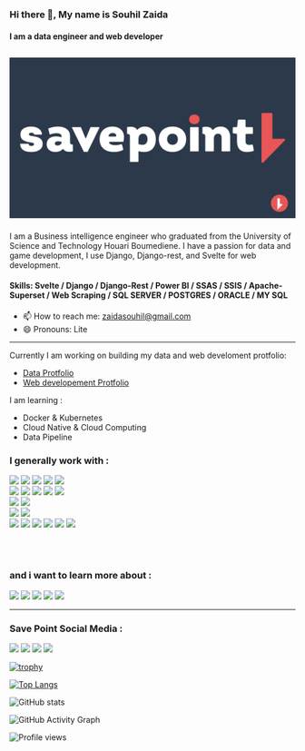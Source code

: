 ### Hi there 👋, My name is Souhil Zaida
#### I am a data engineer and web developer
![I am a data science and web developer](https://github.com/The-Lite/The-Lite/blob/main/rdm.png)
----

I am a Business intelligence engineer who graduated from the University of Science and Technology Houari Boumediene. I have a passion for data and game development, I use Django, Django-rest, and Svelte for web development. 


#### Skills: Svelte / Django / Django-Rest / Power BI / SSAS / SSIS / Apache-Superset / Web Scraping / SQL SERVER / POSTGRES / ORACLE / MY SQL 

- 📫 How to reach me: zaidasouhil@gmail.com 
- 😄 Pronouns: Lite 

----

Currently I am working on building my data and web develoment protfolio: 

 - [Data Protfolio](https://github.com/The-Lite/Data) 
 - [Web developement Protfolio](https://github.com/The-Lite/Web-Development) 


I am learning :
- Docker & Kubernetes
- Cloud Native & Cloud Computing
- Data Pipeline


 ### I generally work with  :
 
<p>
  <img width="10%" src="https://www.vectorlogo.zone/logos/python/python-ar21.svg">
  <img width="10%" src="https://www.vectorlogo.zone/logos/jupyter/jupyter-ar21.svg">
  <img width="10%" src="https://www.vectorlogo.zone/logos/pocoo_flask/pocoo_flask-ar21.svg">
  <img width="10%" src="https://www.vectorlogo.zone/logos/javascript/javascript-ar21.svg">
  <img width="10%" src="https://www.vectorlogo.zone/logos/nodejs/nodejs-ar21.svg">
  <br>
  <img width="10%" src="https://www.vectorlogo.zone/logos/npmjs/npmjs-ar21.svg">
  <img width="10%" src="https://www.vectorlogo.zone/logos/reactjs/reactjs-ar21.svg">
  <img width="10%" src="https://github.com/prplx/svg-logos/blob/master/svg/svelte.svg">
  <img width="5%" src="https://www.vectorlogo.zone/logos/wordpress/wordpress-tile.svg">
  <img width="5%" src="https://github.com/bestofjs/bestofjs-webui/blob/master/public/logos/workbox.svg">
  <br>
  <img width="10%" src="https://www.vectorlogo.zone/logos/postgresql/postgresql-ar21.svg">
  <img width="10%" src="https://www.vectorlogo.zone/logos/mongodb/mongodb-ar21.svg">
  <br>
  <img width="10%" src="https://www.vectorlogo.zone/logos/docker/docker-ar21.svg">
  <img width="10%" src="https://www.vectorlogo.zone/logos/git-scm/git-scm-ar21.svg">
  
  <br>
  
  <img width="5%" src="https://github.com/detain/svg-logos/blob/master/svg/visual-studio-code.svg">
  <img width="5%" src="https://upload.wikimedia.org/wikipedia/commons/thumb/b/b5/DBeaver_logo.svg/256px-DBeaver_logo.svg.png">
  <img width="10%" src="https://www.vectorlogo.zone/logos/google_chrome/google_chrome-ar21.svg">
  <img width="10%" src="https://www.vectorlogo.zone/logos/getpostman/getpostman-ar21.svg">
  <img width="10%" src="https://www.vectorlogo.zone/logos/heroku/heroku-ar21.svg">
  <img width="10%" src="https://upload.wikimedia.org/wikipedia/commons/thumb/c/c2/CPanel_logo.svg/1920px-CPanel_logo.svg.png">
</p>

<br><br>

### and i want to learn more about :
<p>
  <img width="10%" src="https://www.vectorlogo.zone/logos/golang/golang-ar21.svg">
  <img width="10%" src="https://www.vectorlogo.zone/logos/kubernetes/kubernetes-ar21.svg">
  <img width="10%" src="https://www.vectorlogo.zone/logos/apache_couchdb/apache_couchdb-ar21.svg">
  <img width="10%" src="https://www.vectorlogo.zone/logos/apache_nifi/apache_nifi-ar21.svg">
  <img width="10%" src="https://www.vectorlogo.zone/logos/hasuraio/hasuraio-ar21.svg">
</p>

----


### Save Point Social Media : 



[<img src="https://img.icons8.com/color/50/000000/github--v3.png"/>](https://github.com/The-Lite)  [<img src="https://img.icons8.com/dusk/48/000000/linkedin--v2.png"/>](https://www.linkedin.com/in/https://www.linkedin.com/in/souhil-zaida)  [<img src="https://img.icons8.com/color/64/000000/instagram-new--v2.png"/>](https://www.instagram.com/save.point.community)  [<img src="https://img.icons8.com/color/48/000000/youtube--v3.png"/>](https://www.youtube.com/channel/https://www.youtube.com/channel/UC2NSYYh4RUippMzfFjs7QlA)  

[![trophy](https://github-profile-trophy.vercel.app/?username=The-Lite)](https://github.com/ryo-ma/github-profile-trophy)

[![Top Langs](https://github-readme-stats.vercel.app/api/top-langs/?username=The-Lite)](https://github.com/anuraghazra/github-readme-stats)

![GitHub stats](https://github-readme-stats.vercel.app/api?username=The-Lite&show_icons=true)  

![GitHub Activity Graph](https://activity-graph.herokuapp.com/graph?username=The-Lite)  

![Profile views](https://gpvc.arturio.dev/The-Lite)  
